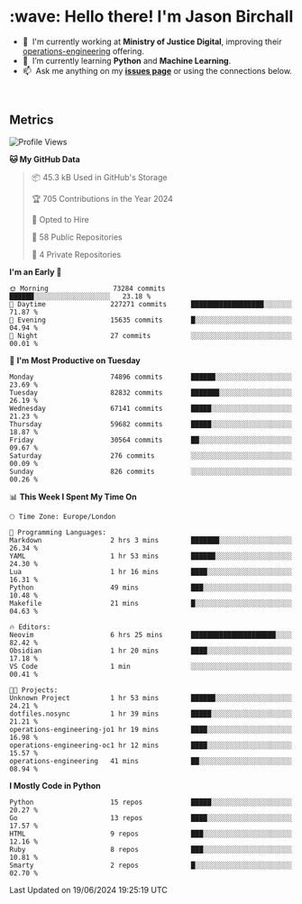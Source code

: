 <h1 align="left" id="jason-title">:wave: Hello there! I'm Jason Birchall</h1>

- :office: &nbsp;I'm currently working at **Ministry of Justice Digital**, improving their [operations-engineering](https://github.com/ministryofjustice/operations-engineering) offering.
- :seedling: &nbsp;I’m currently learning **Python** and **Machine Learning**.
- :mailbox: &nbsp;Ask me anything on my **[issues page]** or using the connections below.


<br>


<h2>Metrics</h2>

<!--START_SECTION:waka-->
![Profile Views](http://img.shields.io/badge/Profile%20Views-0-blue)

**🐱 My GitHub Data** 

> 📦 45.3 kB Used in GitHub's Storage 
 > 
> 🏆 705 Contributions in the Year 2024
 > 
> 💼 Opted to Hire
 > 
> 📜 58 Public Repositories 
 > 
> 🔑 4 Private Repositories 
 > 
**I'm an Early 🐤** 

```text
🌞 Morning                73284 commits       ██████░░░░░░░░░░░░░░░░░░░   23.18 % 
🌆 Daytime                227271 commits      ██████████████████░░░░░░░   71.87 % 
🌃 Evening                15635 commits       █░░░░░░░░░░░░░░░░░░░░░░░░   04.94 % 
🌙 Night                  27 commits          ░░░░░░░░░░░░░░░░░░░░░░░░░   00.01 % 
```
📅 **I'm Most Productive on Tuesday** 

```text
Monday                   74896 commits       ██████░░░░░░░░░░░░░░░░░░░   23.69 % 
Tuesday                  82832 commits       ███████░░░░░░░░░░░░░░░░░░   26.19 % 
Wednesday                67141 commits       █████░░░░░░░░░░░░░░░░░░░░   21.23 % 
Thursday                 59682 commits       █████░░░░░░░░░░░░░░░░░░░░   18.87 % 
Friday                   30564 commits       ██░░░░░░░░░░░░░░░░░░░░░░░   09.67 % 
Saturday                 276 commits         ░░░░░░░░░░░░░░░░░░░░░░░░░   00.09 % 
Sunday                   826 commits         ░░░░░░░░░░░░░░░░░░░░░░░░░   00.26 % 
```


📊 **This Week I Spent My Time On** 

```text
🕑︎ Time Zone: Europe/London

💬 Programming Languages: 
Markdown                 2 hrs 3 mins        ███████░░░░░░░░░░░░░░░░░░   26.34 % 
YAML                     1 hr 53 mins        ██████░░░░░░░░░░░░░░░░░░░   24.30 % 
Lua                      1 hr 16 mins        ████░░░░░░░░░░░░░░░░░░░░░   16.31 % 
Python                   49 mins             ███░░░░░░░░░░░░░░░░░░░░░░   10.48 % 
Makefile                 21 mins             █░░░░░░░░░░░░░░░░░░░░░░░░   04.63 % 

🔥 Editors: 
Neovim                   6 hrs 25 mins       █████████████████████░░░░   82.42 % 
Obsidian                 1 hr 20 mins        ████░░░░░░░░░░░░░░░░░░░░░   17.18 % 
VS Code                  1 min               ░░░░░░░░░░░░░░░░░░░░░░░░░   00.41 % 

🐱‍💻 Projects: 
Unknown Project          1 hr 53 mins        ██████░░░░░░░░░░░░░░░░░░░   24.21 % 
dotfiles.nosync          1 hr 39 mins        █████░░░░░░░░░░░░░░░░░░░░   21.21 % 
operations-engineering-jo1 hr 19 mins        ████░░░░░░░░░░░░░░░░░░░░░   16.98 % 
operations-engineering-oc1 hr 12 mins        ████░░░░░░░░░░░░░░░░░░░░░   15.57 % 
operations-engineering   41 mins             ██░░░░░░░░░░░░░░░░░░░░░░░   08.94 % 
```

**I Mostly Code in Python** 

```text
Python                   15 repos            █████░░░░░░░░░░░░░░░░░░░░   20.27 % 
Go                       13 repos            ████░░░░░░░░░░░░░░░░░░░░░   17.57 % 
HTML                     9 repos             ███░░░░░░░░░░░░░░░░░░░░░░   12.16 % 
Ruby                     8 repos             ███░░░░░░░░░░░░░░░░░░░░░░   10.81 % 
Smarty                   2 repos             █░░░░░░░░░░░░░░░░░░░░░░░░   02.70 % 
```




 Last Updated on 19/06/2024 19:25:19 UTC
<!--END_SECTION:waka-->

<!-- links -->

[issues page]: https://github.com/jasonBirchall/jasonBirchall/issues "jasonBirchall/issues"
